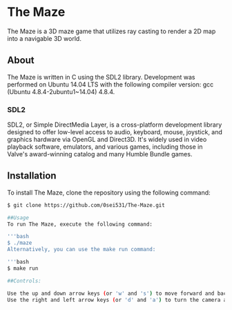 # The Maze

The Maze is a 3D maze game that utilizes ray casting to render a 2D map into a navigable 3D world.

## About

The Maze is written in C using the SDL2 library. Development was performed on Ubuntu 14.04 LTS with the following compiler version: gcc (Ubuntu 4.8.4-2ubuntu1~14.04) 4.8.4.

### SDL2

SDL2, or Simple DirectMedia Layer, is a cross-platform development library designed to offer low-level access to audio, keyboard, mouse, joystick, and graphics hardware via OpenGL and Direct3D. It's widely used in video playback software, emulators, and various games, including those in Valve's award-winning catalog and many Humble Bundle games.

## Installation

To install The Maze, clone the repository using the following command:

```bash
$ git clone https://github.com/0sei531/The-Maze.git

##Usage
To run The Maze, execute the following command:

'''bash
$ ./maze
Alternatively, you can use the make run command:

'''bash
$ make run

##Controls:

Use the up and down arrow keys (or 'w' and 's') to move forward and backward.
Use the right and left arrow keys (or 'd' and 'a') to turn the camera around.
